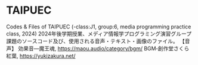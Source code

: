# TAIPUEC
Codes &amp; Files of TAIPUEC (-class:J1, group:6, media programming practice class, 2024)
2024年後学期授業、メディア情報学プログラミング演習グループ課題のソースコード及び、使用される音声・テキスト・画像のファイル。
【音声】
効果音―魔王魂, https://maou.audio/category/bgm/
BGM‐創作堂さくら紅葉, https://yukizakura.net/
